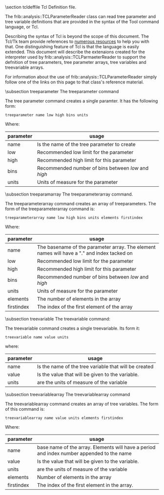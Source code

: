 \section tcldeffile  Tcl Definition file.

The frib::analysis::TCLParameterReader class can read tree parameter and
tree variable definitions that are provided in the syntax of the Tool command
language, or Tcl.

Describing the syntax of Tcl is beyond the scope of this document.  The Tcl/Tk
team provide references to [numerous resources](https://www.tcl.tk/doc/) to help
you with that.   One distinguishing feature of Tcl is that the language is
easily extended.   This document will describe the extenaions created for
the interpreter used by frib::analysis::TCLParmaeterReader to support the
defnition of tree parameters, tree parameter arrays, tree variables
and treevariable arrays.

For information about the use of frib::analysis::TCLParameterReader simply follow
one of the links on this page to that class's reference material.

\subsection treeparameter  The treeparameter command

The tree parameter command creates a single paramter. It has the following form:

    treeparameter name low high bins units
    
Where:

| parameter | usage |
|-----------|-------|
| name | Is the name of the tree parameter to create |
| low  | Recommended low limit for the parameter |
| high | Recommended  high limit for this parameter |
| bins | Recommended number of bins between *low* and *high* |
| units| Units of measure for the parameter  |

\subsection treeparamarray The treeparameterarray command.

The treeparameterarray command creates an array of treeparameters.
The form of the treeparameterarray command is:

    treeparameterarray name low high bins units elements firstindex
    
Where:

| parameter | usage |
|-----------|-------|
| name      | The basename of the parameter array.  The element names will have a "." and index tacked on |
| low  | Recommended low limit for the parameter |
| high | Recommended  high limit for this parameter |
| bins | Recommended number of bins between *low* and *high* |
| units| Units of measure for the parameter  |
| elements | The number of elements in the array |
| firstindex | The index of the first element of the array |

\subsection treevariable The treevariable command:

The treevariable command creates a single treevariable.  Its form it:

    treevariable name value units
    
where:

| parameter | usage |
|-----------|-------|
| name      | Is the name of the tree variable that will be created |
| value     | Is the value that will be given to the variable. |
| units     | are the units of measure of the variable |


\subsection treevariablearray The treevariablearray command

The treevariablearray command creates an array of tree variables.   The form of
this command is:

    treevariablearray name value units elements firstindex
    
Where:

|  parameter | usage |
|------------|-------|
| name       | base name of the array.  Elements will have a period and index number appended to the name |
| value     | Is the value that will be given to the variable. |
| units     | are the units of measure of the variable |
| elements   | Number of elements in the array |
| firstindex | The index of the first element in the array.





